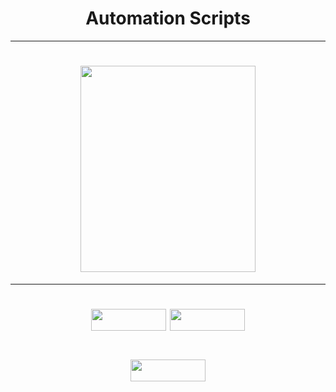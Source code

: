 
<h1 align="center">
   Automation Scripts  
</h1>

---

<h1 align="center">
  <img height="330" width="280" src="https://github.com/0x157/Scripts/assets/102762345/d92742b7-fc5e-4462-943c-eaacdfc91c5a">
</h1>

---

<h1 align="center">
  <img height="35" width="120" src="https://img.shields.io/badge/Script-Passing-FF9FE5">
   <img height="35" width="120" src="https://img.shields.io/badge/Language-Python3-D0D38F">
</h1>

<h1 align="center">
  <img height="35" width="120" src="https://img.shields.io/badge/Language-Python3-D0D38F">
</h1>




